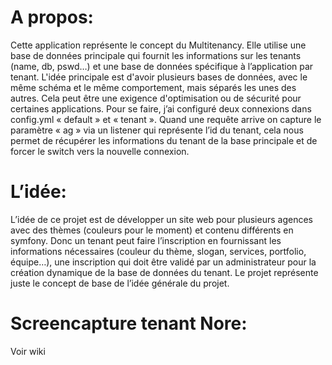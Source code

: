 A propos:
===========

Cette application représente le concept du Multitenancy. Elle utilise une base de données principale qui fournit les informations sur les tenants (name, db, pswd…) et une base de données spécifique à l’application par tenant.
L'idée principale est d'avoir plusieurs bases de données, avec le même schéma et le même comportement, mais séparés les unes des autres. Cela peut être une exigence d'optimisation ou de sécurité pour certaines applications.
Pour se faire, j’ai configuré deux connexions dans config.yml « default » et  « tenant ». Quand une requête arrive on capture le paramètre « ag » via un listener qui représente l’id du tenant, cela nous permet de récupérer les informations du tenant de la base principale et de forcer le switch vers la nouvelle connexion.

L’idée:
===========

L’idée de ce projet est de développer un site web pour plusieurs agences avec des thèmes (couleurs pour le moment) et contenu différents en symfony. Donc un tenant peut faire l’inscription en fournissant les informations nécessaires (couleur du thème, slogan, services, portfolio, équipe…), une inscription qui doit être validé par un administrateur pour la création dynamique de la base de données du tenant.
Le projet représente juste le concept de base de l’idée générale du projet.


Screencapture tenant Nore:
===========================

Voir wiki

